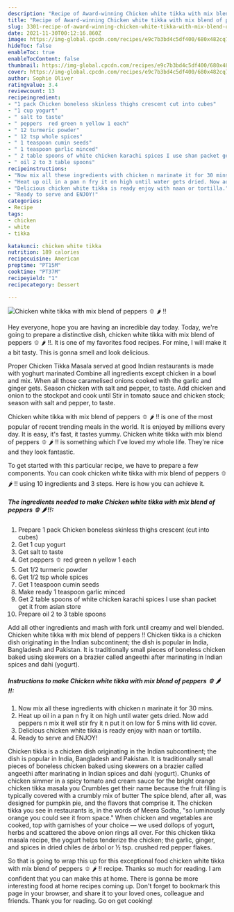 ```yaml
---
description: "Recipe of Award-winning Chicken white tikka with mix blend of peppers 🫑 🌶 !!"
title: "Recipe of Award-winning Chicken white tikka with mix blend of peppers 🫑 🌶 !!"
slug: 3301-recipe-of-award-winning-chicken-white-tikka-with-mix-blend-of-peppers
date: 2021-11-30T00:12:16.860Z
image: https://img-global.cpcdn.com/recipes/e9c7b3bd4c5df400/680x482cq70/chicken-white-tikka-with-mix-blend-of-peppers-recipe-main-photo.jpg
hideToc: false
enableToc: true
enableTocContent: false
thumbnail: https://img-global.cpcdn.com/recipes/e9c7b3bd4c5df400/680x482cq70/chicken-white-tikka-with-mix-blend-of-peppers-recipe-main-photo.jpg
cover: https://img-global.cpcdn.com/recipes/e9c7b3bd4c5df400/680x482cq70/chicken-white-tikka-with-mix-blend-of-peppers-recipe-main-photo.jpg
author: Sophie Oliver
ratingvalue: 3.4
reviewcount: 13
recipeingredient:
- "1 pack Chicken boneless skinless thighs crescent cut into cubes"
- "1 cup yogurt"
- " salt to taste"
- " peppers  red green n yellow 1 each"
- " 12 turmeric powder"
- " 12 tsp whole spices"
- " 1 teaspoon cumin seeds"
- " 1 teaspoon garlic minced"
- " 2 table spoons of white chicken karachi spices I use shan packet get it from asian store"
- " oil 2 to 3 table spoons"
recipeinstructions:
- "Now mix all these ingredients with chicken n marinate it for 30 mins."
- "Heat up oil in a pan n fry it on high until water gets dried. Now add peppers n mix it well stir fry it n put it on low for 5 mins with lid cover."
- "Delicious chicken white tikka is ready enjoy with naan or tortilla."
- "Ready to serve and ENJOY!"
categories:
- Recipe
tags:
- chicken
- white
- tikka

katakunci: chicken white tikka 
nutrition: 189 calories
recipecuisine: American
preptime: "PT15M"
cooktime: "PT37M"
recipeyield: "1"
recipecategory: Dessert

---
```



![Chicken white tikka with mix blend of peppers 🫑 🌶 !!](https://img-global.cpcdn.com/recipes/e9c7b3bd4c5df400/680x482cq70/chicken-white-tikka-with-mix-blend-of-peppers-recipe-main-photo.jpg)

Hey everyone, hope you are having an incredible day today. Today, we're going to prepare a distinctive dish, chicken white tikka with mix blend of peppers 🫑 🌶 !!. It is one of my favorites food recipes. For mine, I will make it a bit tasty. This is gonna smell and look delicious.

Proper Chicken Tikka Masala served at good Indian restaurants is made with yoghurt marinated Combine all ingredients except chicken in a bowl and mix. When all those caramelised onions cooked with the garlic and ginger gets. Season chicken with salt and pepper, to taste. Add chicken and onion to the stockpot and cook until Stir in tomato sauce and chicken stock; season with salt and pepper, to taste.

Chicken white tikka with mix blend of peppers 🫑 🌶 !! is one of the most popular of recent trending meals in the world. It is enjoyed by millions every day. It is easy, it's fast, it tastes yummy. Chicken white tikka with mix blend of peppers 🫑 🌶 !! is something which I've loved my whole life. They're nice and they look fantastic.


To get started with this particular recipe, we have to prepare a few components. You can cook chicken white tikka with mix blend of peppers 🫑 🌶 !! using 10 ingredients and 3 steps. Here is how you can achieve it.

<!--inarticleads1-->

##### The ingredients needed to make Chicken white tikka with mix blend of peppers 🫑 🌶 !!:

1. Prepare 1 pack Chicken boneless skinless thighs crescent (cut into cubes)
1. Get 1 cup yogurt
1. Get  salt to taste
1. Get  peppers 🫑 red green n yellow 1 each
1. Get  1/2 turmeric powder
1. Get  1/2 tsp whole spices
1. Get  1 teaspoon cumin seeds
1. Make ready  1 teaspoon garlic minced
1. Get  2 table spoons of white chicken karachi spices I use shan packet get it from asian store
1. Prepare  oil 2 to 3 table spoons


Add all other ingredients and mash with fork until creamy and well blended. Chicken white tikka with mix blend of peppers !! Chicken tikka is a chicken dish originating in the Indian subcontinent; the dish is popular in India, Bangladesh and Pakistan. It is traditionally small pieces of boneless chicken baked using skewers on a brazier called angeethi after marinating in Indian spices and dahi (yogurt). 

<!--inarticleads2-->

##### Instructions to make Chicken white tikka with mix blend of peppers 🫑 🌶 !!:

1. Now mix all these ingredients with chicken n marinate it for 30 mins.
1. Heat up oil in a pan n fry it on high until water gets dried. Now add peppers n mix it well stir fry it n put it on low for 5 mins with lid cover.
1. Delicious chicken white tikka is ready enjoy with naan or tortilla.
1. Ready to serve and ENJOY!

Chicken tikka is a chicken dish originating in the Indian subcontinent; the dish is popular in India, Bangladesh and Pakistan. It is traditionally small pieces of boneless chicken baked using skewers on a brazier called angeethi after marinating in Indian spices and dahi (yogurt). Chunks of chicken simmer in a spicy tomato and cream sauce for the bright orange chicken tikka masala you Crumbles get their name because the fruit filling is typically covered with a crumbly mix of butter The spice blend, after all, was designed for pumpkin pie, and the flavors that comprise it. The chicken tikka you see in restaurants is, in the words of Meera Sodha, &#34;so luminously orange you could see it from space.&#34; When chicken and vegetables are cooked, top with garnishes of your choice — we used dollops of yogurt, herbs and scattered the above onion rings all over. For this chicken tikka masala recipe, the yogurt helps tenderize the chicken; the garlic, ginger, and spices in dried chiles de árbol or ½ tsp. crushed red pepper flakes. 

So that is going to wrap this up for this exceptional food chicken white tikka with mix blend of peppers 🫑 🌶 !! recipe. Thanks so much for reading. I am confident that you can make this at home. There is gonna be more interesting food at home recipes coming up. Don't forget to bookmark this page in your browser, and share it to your loved ones, colleague and friends. Thank you for reading. Go on get cooking!
